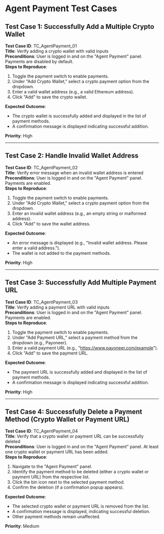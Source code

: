 # Agent Payment Test Cases

## Test Case 1: Successfully Add a Multiple Crypto Wallet
**Test Case ID**: TC_AgentPayment_01  
**Title**: Verify adding a crypto wallet with valid inputs  
**Preconditions**: User is logged in and on the "Agent Payment" panel. Payments are disabled by default.  
**Steps to Reproduce**:
1. Toggle the payment switch to enable payments.
2. Under "Add Crypto Wallet," select a crypto payment option from the dropdown.
3. Enter a valid wallet address (e.g., a valid Ethereum address).
4. Click "Add" to save the crypto wallet.
  
**Expected Outcome**: 
- The crypto wallet is successfully added and displayed in the list of payment methods.
- A confirmation message is displayed indicating successful addition.
  
**Priority**: High  

---

## Test Case 2: Handle Invalid Wallet Address
**Test Case ID**: TC_AgentPayment_02  
**Title**: Verify error message when an invalid wallet address is entered  
**Preconditions**: User is logged in and on the "Agent Payment" panel. Payments are enabled.  
**Steps to Reproduce**:
1. Toggle the payment switch to enable payments.
2. Under "Add Crypto Wallet," select a crypto payment option from the dropdown.
3. Enter an invalid wallet address (e.g., an empty string or malformed address).
4. Click "Add" to save the wallet address.
  
**Expected Outcome**: 
- An error message is displayed (e.g., "Invalid wallet address. Please enter a valid address.").
- The wallet is not added to the payment methods.
  
**Priority**: High  

---

## Test Case 3: Successfully Add Multiple Payment URL
**Test Case ID**: TC_AgentPayment_03  
**Title**: Verify adding a payment URL with valid inputs  
**Preconditions**: User is logged in and on the "Agent Payment" panel. Payments are enabled.  
**Steps to Reproduce**:
1. Toggle the payment switch to enable payments.
2. Under "Add Payment URL," select a payment method from the dropdown (e.g., Payoneer).
3. Enter a valid payment URL (e.g., "https://www.payoneer.com/example").
4. Click "Add" to save the payment URL.
  
**Expected Outcome**: 
- The payment URL is successfully added and displayed in the list of payment methods.
- A confirmation message is displayed indicating successful addition.
  
**Priority**: High  

---

## Test Case 4: Successfully Delete a Payment Method (Crypto Wallet or Payment URL)
**Test Case ID**: TC_AgentPayment_04  
**Title**: Verify that a crypto wallet or payment URL can be successfully deleted  
**Preconditions**: User is logged in and on the "Agent Payment" panel. At least one crypto wallet or payment URL has been added.  
**Steps to Reproduce**:
1. Navigate to the "Agent Payment" panel.
2. Identify the payment method to be deleted (either a crypto wallet or payment URL) from the respective list.
3. Click the bin icon next to the selected payment method.
4. Confirm the deletion (if a confirmation popup appears).
  
**Expected Outcome**: 
- The selected crypto wallet or payment URL is removed from the list.
- A confirmation message is displayed, indicating successful deletion.
- Other payment methods remain unaffected.
  
**Priority**: Medium  

